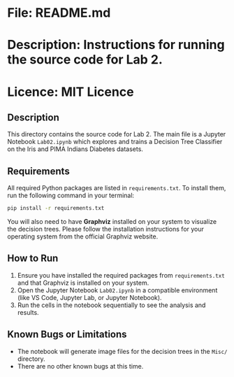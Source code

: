 
# File: README.md
# Description: Instructions for running the source code for Lab 2.
# Licence: MIT Licence

## Description
This directory contains the source code for Lab 2. The main file is a Jupyter Notebook `Lab02.ipynb` which explores and trains a Decision Tree Classifier on the Iris and PIMA Indians Diabetes datasets.

## Requirements
All required Python packages are listed in `requirements.txt`. To install them, run the following command in your terminal:
```bash
pip install -r requirements.txt
```
You will also need to have **Graphviz** installed on your system to visualize the decision trees. Please follow the installation instructions for your operating system from the official Graphviz website.

## How to Run
1.  Ensure you have installed the required packages from `requirements.txt` and that Graphviz is installed on your system.
2.  Open the Jupyter Notebook `Lab02.ipynb` in a compatible environment (like VS Code, Jupyter Lab, or Jupyter Notebook).
3.  Run the cells in the notebook sequentially to see the analysis and results.

## Known Bugs or Limitations
- The notebook will generate image files for the decision trees in the `Misc/` directory.
- There are no other known bugs at this time.
